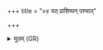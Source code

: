 +++
title = "०४ यत् प्राशिष्यन् पश्चात्"

+++
<details><summary>मूलम् (GR)</summary>

यत् प्राशिष्यन् पश्चात् प्राञ्चम् अभिमृशति ।  
शर्मणा चैवैनं तद् वर्मणा चाभि मृशति  
शर्म चैवास्मै वर्म च भवति  
जयत्य् ओदनम् ओदनलोको भवति य एवं वेद ॥
</details>
